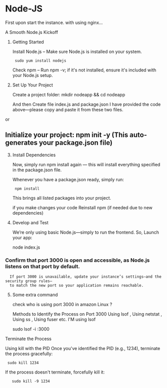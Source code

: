 # Node-JS

First upon start the instance. with using nginx...

A Smooth Node.js Kickoff

1. Getting Started

    Install Node.js – Make sure Node.js is installed on your system.

        sudo yum install nodejs
        
    Check npm – Run npm -v; if it's not installed, ensure it's included with your Node.js setup.

3. Set Up Your Project

    Create a project folder: mkdir nodeapp && cd nodeapp

    And then Create file  index.js and package.json 
    I have provided the code above—please copy and paste it from these two files.

or

   ## Initialize your project: npm init -y (This auto-generates your package.json file)

3. Install Dependencies

    Now, simply run npm install again — this will install everything specified in the package.json file.

    Whenever you have a package.json ready, simply run:

        npm install

    This brings all listed packages into your project.

    if you make changes your code
    Reinstall npm (if needed due to new dependencies)

4. Develop and Test

    We’re only using basic Node.js—simply to run the frontend.
    So,
    Launch your app:

    node index.js

###   Confirm that port 3000 is open and accessible, as Node.js listens on that port by default.
      If port 3000 is unavailable, update your instance’s settings—and the security group rules—
      to match the new port so your application remains reachable.


5.  Some extra command 
    
    check who is using port 3000 in amazon Linux ?

    Methods to Identify the Process on Port 3000
    Using lsof , Using netstat , Using ss , Using fuser etc.
    I'M using lsof

    sudo lsof -i :3000

   Terminate the Process

   Using kill with the PID
    Once you've identified the PID (e.g., 1234), terminate the process gracefully:
    
     sudo kill 1234
  If the process doesn't terminate, forcefully kill it:
      
       sudo kill -9 1234
    
   
